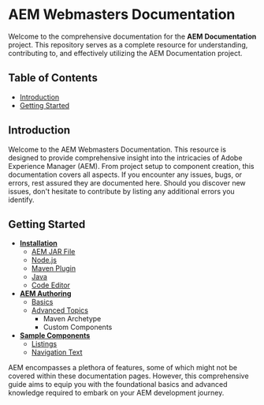 # AEM Webmasters Documentation

Welcome to the comprehensive documentation for the **AEM Documentation** project. This repository serves as a complete resource for understanding, contributing to, and effectively utilizing the AEM Documentation project.

## Table of Contents

- [Introduction](#introduction)
- [Getting Started](#getting-started)

## Introduction

Welcome to the AEM Webmasters Documentation. This resource is designed to provide comprehensive insight into the intricacies of Adobe Experience Manager (AEM). From project setup to component creation, this documentation covers all aspects. If you encounter any issues, bugs, or errors, rest assured they are documented here. Should you discover new issues, don't hesitate to contribute by listing any additional errors you identify.

## Getting Started

- **[Installation](./aem-documentation/installation/installation.md)**
  - [AEM JAR File](./aem-documentation/installation/softwares/java-jar.md)
  - [Node.js](./aem-documentation/installation/softwares/nodejs.md)
  - [Maven Plugin](./aem-documentation/installation/softwares/maven.md)
  - [Java](./aem-documentation/installation/softwares/java.md)
  - [Code Editor](./aem-documentation/installation/softwares/code-editor.md)
- **[AEM Authoring](./aem-documentation/authoring/)**
  - [Basics](./aem-documentation/authoring/basics.md)
  - [Advanced Topics](./aem-documentation/authoring/advanced-topics/advanced-topics.md)
    - Maven Archetype
    - Custom Components
- **[Sample Components](./aem-documentation/sample-components/sample-components.md)**
  - [Listings](./aem-documentation/sample-components/listings/)
  - [Navigation Text](./aem-documentation/sample-components/navigationtext/)

AEM encompasses a plethora of features, some of which might not be covered within these documentation pages. However, this comprehensive guide aims to equip you with the foundational basics and advanced knowledge required to embark on your AEM development journey.
